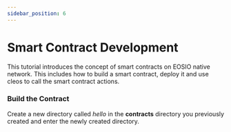 ```yaml
---
sidebar_position: 6
---
```


# Smart Contract Development

This tutorial introduces the concept of smart contracts on EOSIO native network. This includes how to build a smart contract, deploy it and use cleos to call the smart contract actions. 

### Build the Contract 

Create a new directory called _hello_ in the __contracts__ directory you previously created and enter the newly created directory. 

